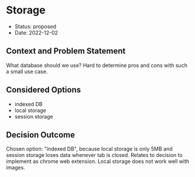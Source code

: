 # Storage

* Status: proposed
* Date: 2022-12-02

## Context and Problem Statement

What database should we use? Hard to determine pros and cons with such a small use case.

## Considered Options

* indexed DB
* local storage
* session storage

## Decision Outcome

Chosen option: "indexed DB", because local storage is only 5MB and session storage loses data whenever tab is closed. Relates to decision to implement as chrome web extension. Local storage does not work well with images.
